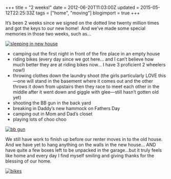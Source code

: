 +++
title = "2 weeks!"
date = 2012-06-20T11:03:00Z
updated = 2015-05-12T22:25:33Z
tags = ["home", "moving"]
blogimport = true 
+++

It’s been 2 weeks since we signed on the dotted line twenty million times and got the keys to our new home!&#160; And we’ve made some special memories in those two weeks, such as…

[![sleeping in new house](https://latc.s3.amazonaws.com/wp-content/uploads/2012/06/sleeping-in-new-house.jpg "sleeping in new house")](https://latc.s3.amazonaws.com/wp-content/uploads/2012/06/sleeping-in-new-house.jpg)

*   camping out the first night in front of the fire place in an empty house
*   riding bikes (every day since we got here… and I can’t believe how much better they are at riding bikes now… I have 3 proficient 2 wheelers now!)
*   throwing clothes down the laundry shoot (the girls particularly LOVE this—one will stand in the basement where it comes out and the other throws it down from upstairs then they race to meet each other in the middle after it went down and giggle with glee—still hasn’t gotten old yet)
*   shooting the BB gun in the back yard
*   breaking in Daddy’s new hammock on Fathers Day
*   camping out in Mom and Dad’s closet
*   playing lots of choo choo  

[![bb gun](https://latc.s3.amazonaws.com/wp-content/uploads/2012/06/bb-gun.jpg "bb gun")](https://latc.s3.amazonaws.com/wp-content/uploads/2012/06/bb-gun.jpg)

We still have work to finish up before our renter moves in to the old house.&#160; And we have yet to hang anything on the walls in the new house… AND have quite a few boxes left to be unpacked in the garage…but it truly feels like home and every day I find myself smiling and giving thanks for the blessing of our home.&#160; 

[![bikes](https://latc.s3.amazonaws.com/wp-content/uploads/2012/06/bikes.jpg "bikes")](https://latc.s3.amazonaws.com/wp-content/uploads/2012/06/bikes.jpg)
